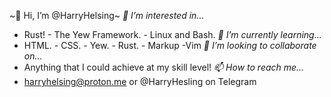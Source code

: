 ~👋 Hi, I’m @HarryHelsing~
*👀 I’m interested in...*
- Rust! - The Yew Framework. - Linux and Bash.
*🌱 I’m currently learning...*
- HTML. - CSS. - Yew. - Rust. - Markup -Vim
*💞️ I’m looking to collaborate on...*
- Anything that I could achieve at my skill level!
*📫 How to reach me...*
- harryhelsing@proton.me or @HarryHesling on Telegram

<!---
HarryHelsing/HarryHelsing is a ✨ special ✨ repository because its `README.md` (this file) appears on your GitHub profile.
You can click the Preview link to take a look at your changes.
--->
